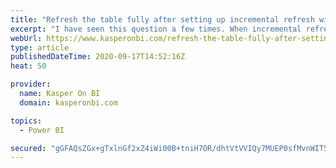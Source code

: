 ```yaml
---
title: "Refresh the table fully after setting up incremental refresh with TMSL"
excerpt: "I have seen this question a few times. When incremental refresh is setup, we cannot refresh the whole model. Some workarounds are deploying the model...The post Refresh the table fully after setting up incremental refresh with TMSL appeared first on Kasper On BI. "
webUrl: https://www.kasperonbi.com/refresh-the-table-fully-after-setting-up-incremental-refresh-with-tmsl/
type: article
publishedDateTime: 2020-09-17T14:52:16Z
heat: 50

provider:
  name: Kasper On BI
  domain: kasperonbi.com

topics:
  - Power BI

secured: "gGFAQsZGx+gTxlnGf2xZ4iWi00B+tniH7OR/dhtVtVVIQy7MUEP0sfMvnWIT5uYAP3tRNNJHN5InuSrudjL0mN+8xgZuLb1kJoY1iznqgRI0/RCMUBwtugyY9dLCWnjNpbbeb+afmE2JFhZdkD834DPIRCmN5EvKautNlXFGoDAzF94/NKBRBv776PfxC2DiHPTO9aTk0/3laxbDjZ+y1/N5KCc/kOC9QISjglovwAr8pExzZJ9sSVM+vjWJR7Qsf4WP3pDvuBirs5yiPnWBnTwvOMzGr1ROvXCR00FGt1ZX5KI3uScT67hg9QMjHbVLBSBFxuVF/Z40zQY1hXmwGtZZCUn5C5jZz4T6qXzPSL0=;It9JO3fTPmz+KRVAHd62Ag=="
---
```


